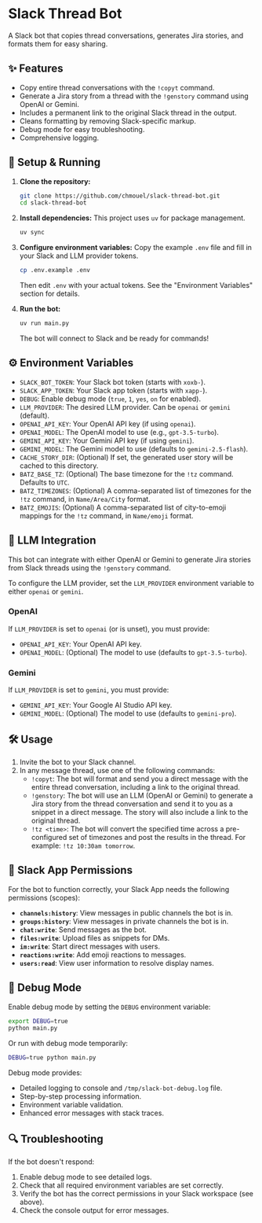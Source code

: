 # Slack Thread Bot

A Slack bot that copies thread conversations, generates Jira stories, and formats them for easy sharing.

## ✨ Features

- Copy entire thread conversations with the `!copyt` command.
- Generate a Jira story from a thread with the `!genstory` command using OpenAI or Gemini.
- Includes a permanent link to the original Slack thread in the output.
- Cleans formatting by removing Slack-specific markup.
- Debug mode for easy troubleshooting.
- Comprehensive logging.

## 🚀 Setup & Running

1. **Clone the repository:**

    ```bash
    git clone https://github.com/chmouel/slack-thread-bot.git
    cd slack-thread-bot
    ```

2. **Install dependencies:**
    This project uses `uv` for package management.

    ```bash
    uv sync
    ```

3. **Configure environment variables:**
    Copy the example `.env` file and fill in your Slack and LLM provider tokens.

    ```bash
    cp .env.example .env
    ```

    Then edit `.env` with your actual tokens. See the "Environment Variables" section for details.

4. **Run the bot:**

    ```bash
    uv run main.py
    ```

    The bot will connect to Slack and be ready for commands!

## ⚙️ Environment Variables

- `SLACK_BOT_TOKEN`: Your Slack bot token (starts with `xoxb-`).
- `SLACK_APP_TOKEN`: Your Slack app token (starts with `xapp-`).
- `DEBUG`: Enable debug mode (`true`, `1`, `yes`, `on` for enabled).
- `LLM_PROVIDER`: The desired LLM provider. Can be `openai` or `gemini` (default).
- `OPENAI_API_KEY`: Your OpenAI API key (if using `openai`).
- `OPENAI_MODEL`: The OpenAI model to use (e.g., `gpt-3.5-turbo`).
- `GEMINI_API_KEY`: Your Gemini API key (if using `gemini`).
- `GEMINI_MODEL`: The Gemini model to use (defaults to `gemini-2.5-flash`).
- `CACHE_STORY_DIR`: (Optional) If set, the generated user story will be cached to this directory.
- `BATZ_BASE_TZ`: (Optional) The base timezone for the `!tz` command. Defaults to `UTC`.
- `BATZ_TIMEZONES`: (Optional) A comma-separated list of timezones for the `!tz` command, in `Name/Area/City` format.
- `BATZ_EMOJIS`: (Optional) A comma-separated list of city-to-emoji mappings for the `!tz` command, in `Name/emoji` format.

## 🤖 LLM Integration

This bot can integrate with either OpenAI or Gemini to generate Jira stories from Slack threads using the `!genstory` command.

To configure the LLM provider, set the `LLM_PROVIDER` environment variable to either `openai` or `gemini`.

### OpenAI

If `LLM_PROVIDER` is set to `openai` (or is unset), you must provide:

- `OPENAI_API_KEY`: Your OpenAI API key.
- `OPENAI_MODEL`: (Optional) The model to use (defaults to `gpt-3.5-turbo`).

### Gemini

If `LLM_PROVIDER` is set to `gemini`, you must provide:

- `GEMINI_API_KEY`: Your Google AI Studio API key.
- `GEMINI_MODEL`: (Optional) The model to use (defaults to `gemini-pro`).

## 🛠️ Usage

1. Invite the bot to your Slack channel.
2. In any message thread, use one of the following commands:
    - `!copyt`: The bot will format and send you a direct message with the entire thread conversation, including a link to the original thread.
    - `!genstory`: The bot will use an LLM (OpenAI or Gemini) to generate a Jira story from the thread conversation and send it to you as a snippet in a direct message. The story will also include a link to the original thread.
    - `!tz <time>`: The bot will convert the specified time across a pre-configured set of timezones and post the results in the thread. For example: `!tz 10:30am tomorrow`.

## 🔐 Slack App Permissions

For the bot to function correctly, your Slack App needs the following permissions (scopes):

- **`channels:history`**: View messages in public channels the bot is in.
- **`groups:history`**: View messages in private channels the bot is in.
- **`chat:write`**: Send messages as the bot.
- **`files:write`**: Upload files as snippets for DMs.
- **`im:write`**: Start direct messages with users.
- **`reactions:write`**: Add emoji reactions to messages.
- **`users:read`**: View user information to resolve display names.

## 🐛 Debug Mode

Enable debug mode by setting the `DEBUG` environment variable:

```bash
export DEBUG=true
python main.py
```

Or run with debug mode temporarily:

```bash
DEBUG=true python main.py
```

Debug mode provides:

- Detailed logging to console and `/tmp/slack-bot-debug.log` file.
- Step-by-step processing information.
- Environment variable validation.
- Enhanced error messages with stack traces.

## 🔍 Troubleshooting

If the bot doesn't respond:

1. Enable debug mode to see detailed logs.
2. Check that all required environment variables are set correctly.
3. Verify the bot has the correct permissions in your Slack workspace (see above).
4. Check the console output for error messages.

